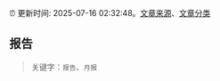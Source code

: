 :alarm_clock: 更新时间: 2025-07-16 02:32:48。[文章来源](/README.md)、[文章分类](/TAGS.md)

## 报告


> 关键字：`报告`、`月报`



